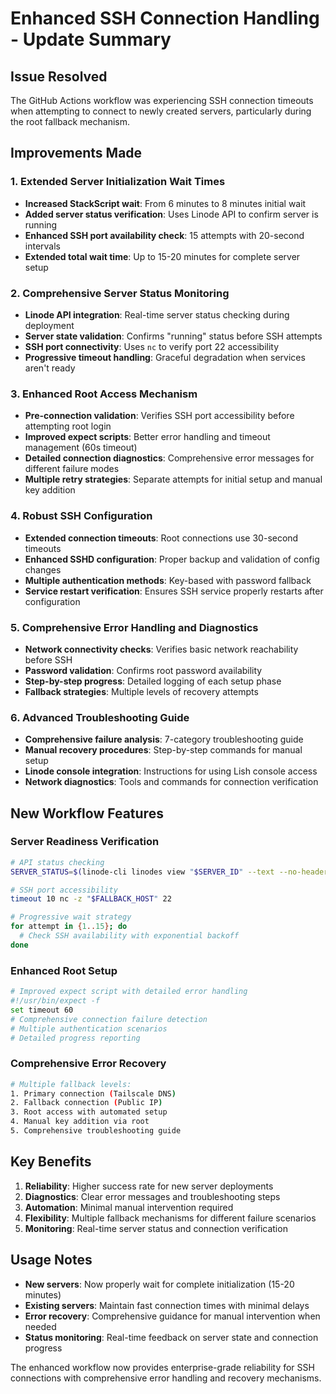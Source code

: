 # Enhanced SSH Connection Handling - Update Summary

## Issue Resolved
The GitHub Actions workflow was experiencing SSH connection timeouts when attempting to connect to newly created servers, particularly during the root fallback mechanism.

## Improvements Made

### 1. Extended Server Initialization Wait Times
- **Increased StackScript wait**: From 6 minutes to 8 minutes initial wait
- **Added server status verification**: Uses Linode API to confirm server is running
- **Enhanced SSH port availability check**: 15 attempts with 20-second intervals
- **Extended total wait time**: Up to 15-20 minutes for complete server setup

### 2. Comprehensive Server Status Monitoring
- **Linode API integration**: Real-time server status checking during deployment
- **Server state validation**: Confirms "running" status before SSH attempts
- **SSH port connectivity**: Uses `nc` to verify port 22 accessibility
- **Progressive timeout handling**: Graceful degradation when services aren't ready

### 3. Enhanced Root Access Mechanism
- **Pre-connection validation**: Verifies SSH port accessibility before attempting root login
- **Improved expect scripts**: Better error handling and timeout management (60s timeout)
- **Detailed connection diagnostics**: Comprehensive error messages for different failure modes
- **Multiple retry strategies**: Separate attempts for initial setup and manual key addition

### 4. Robust SSH Configuration
- **Extended connection timeouts**: Root connections use 30-second timeouts
- **Enhanced SSHD configuration**: Proper backup and validation of config changes
- **Multiple authentication methods**: Key-based with password fallback
- **Service restart verification**: Ensures SSH service properly restarts after configuration

### 5. Comprehensive Error Handling and Diagnostics
- **Network connectivity checks**: Verifies basic network reachability before SSH
- **Password validation**: Confirms root password availability
- **Step-by-step progress**: Detailed logging of each setup phase
- **Fallback strategies**: Multiple levels of recovery attempts

### 6. Advanced Troubleshooting Guide
- **Comprehensive failure analysis**: 7-category troubleshooting guide
- **Manual recovery procedures**: Step-by-step commands for manual setup
- **Linode console integration**: Instructions for using Lish console access
- **Network diagnostics**: Tools and commands for connection verification

## New Workflow Features

### Server Readiness Verification
```bash
# API status checking
SERVER_STATUS=$(linode-cli linodes view "$SERVER_ID" --text --no-headers --format="status")

# SSH port accessibility
timeout 10 nc -z "$FALLBACK_HOST" 22

# Progressive wait strategy
for attempt in {1..15}; do
  # Check SSH availability with exponential backoff
done
```

### Enhanced Root Setup
```bash
# Improved expect script with detailed error handling
#!/usr/bin/expect -f
set timeout 60
# Comprehensive connection failure detection
# Multiple authentication scenarios
# Detailed progress reporting
```

### Comprehensive Error Recovery
```bash
# Multiple fallback levels:
1. Primary connection (Tailscale DNS)
2. Fallback connection (Public IP)  
3. Root access with automated setup
4. Manual key addition via root
5. Comprehensive troubleshooting guide
```

## Key Benefits

1. **Reliability**: Higher success rate for new server deployments
2. **Diagnostics**: Clear error messages and troubleshooting steps
3. **Automation**: Minimal manual intervention required
4. **Flexibility**: Multiple fallback mechanisms for different failure scenarios
5. **Monitoring**: Real-time server status and connection verification

## Usage Notes

- **New servers**: Now properly wait for complete initialization (15-20 minutes)
- **Existing servers**: Maintain fast connection times with minimal delays
- **Error recovery**: Comprehensive guidance for manual intervention when needed
- **Status monitoring**: Real-time feedback on server state and connection progress

The enhanced workflow now provides enterprise-grade reliability for SSH connections with comprehensive error handling and recovery mechanisms.
